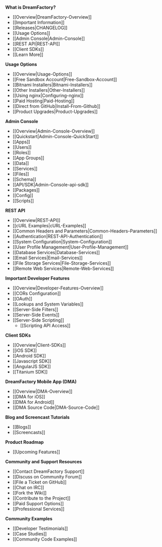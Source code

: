 <!--[Home](Home) &nbsp;*/*&nbsp; [Documentation](Documentation)
-->

 **What is DreamFactory?**

  * [[Overview|DreamFactory-Overview]]
  * [[Important Information]]
  * [[Releases|CHANGELOG]]
  * [[Usage Options]]
  * [[Admin Console|Admin-Console]]
  * [[REST API|REST-API]]
  * [[Client SDKs]]
  * [[Learn More]]

**Usage Options**

 * [[Overview|Usage-Options]]
 * [[Free Sandbox Account|Free-Sandbox-Account]]
 * [[Bitnami Installers|Bitnami-Installers]]
 * [[Other Installers|Other-Installers]]
 * [[Using nginx|Configuring-nginx]]
 * [[Paid Hosting|Paid-Hosting]]
 * [[Direct from GitHub|Install-From-Github]]
 * [[Product Upgrades|Product-Upgrades]]

<!--* [[Bitnami for Google Cloud]] (soon) -->
<!--* [[Manual Installer for Windows]] (soon)-->
<!--* [[Engine Yard Hosting]] (soon)-->

**Admin Console**

 * [[Overview|Admin-Console-Overview]]
 * [[Quickstart|Admin-Console-QuickStart]]
 * [[Apps]]
 * [[Users]]
 * [[Roles]]
 * [[App Groups]]
 * [[Data]]
 * [[Services]]
 * [[Files]]
 * [[Schema]]
 * [[API/SDK|Admin-Console-api-sdk]]
 * [[Packages]]
 * [[Config]]
 * [[Scripts]]

**REST API**

 * [[Overview|REST-API]]
 * [[cURL Examples|cURL-Examples]]
 * [[Common Headers and Parameters|Common-Headers-Parameters]]
 * [[Authentication|REST-API-Authentication]]
 * [[System Configuration|System-Configuration]]
 * [[User Profile Management|User-Profile-Management]]
 * [[Database Services|Database-Services]]
 * [[Email Services|Email-Services]]
 * [[File Storage Services|File-Storage-Services]]
 * [[Remote Web Services|Remote-Web-Services]]

**Important Developer Features**

 * [[Overview|Developer-Features-Overview]]
 * [[CORs Configuration]]
 * [[OAuth]]
 * [[Lookups and System Variables]] 
 * [[Server-Side Filters]] 
 * [[Server-Side Events]] 
 * [[Server-Side Scripting]] 
   * [[Scripting API Access]] 
 
<!-- * [[Packager]] -->
<!-- * [[Active Directory Integration] -->
<!-- * [[SAML Integration]] -->


**Client SDKs**

 * [[Overview|Client-SDKs]]
 * [[iOS SDK]]
 * [[Android SDK]]
 * [[Javascript SDK]]
 * [[AngularJS SDK]]
 * [[Titanium SDK]]

<!-- * [[Sencha SDK]]-->
<!-- * [[Windows Mobile SDK]]-->
<!-- * [[Backbone.js SDK]]-->
<!-- * [[Ember.js SDK]]-->
<!-- * [[KnockoutJS SDK]]-->

**DreamFactory Mobile App (DMA)**

 * [[Overview|DMA-Overview]]
 * [[DMA for iOS]]
 * [[DMA for Android]]
 * [[DMA Source Code|DMA-Source-Code]]

<!-- * [[DMA for Windows Mobile]]-->

**Blog and Screencast Tutorials**

 * [[Blogs]]
 * [[Screencasts]]

**Product Roadmap**

 * [[Upcoming Features]]

**Community and Support Resources**

 * [[Contact DreamFactory Support]]
 * [[Discuss on Community Forum]]
 * [[File a Ticket on GitHub]]
 * [[Chat on IRC]]
 * [[Fork the Wiki]]
 * [[Contribute to the Project]]
 * [[Paid Support Options]]
 * [[Professional Services]]

**Community Examples**

 * [[Developer Testimonials]]
 * [[Case Studies]]
 * [[Community Code Examples]]
